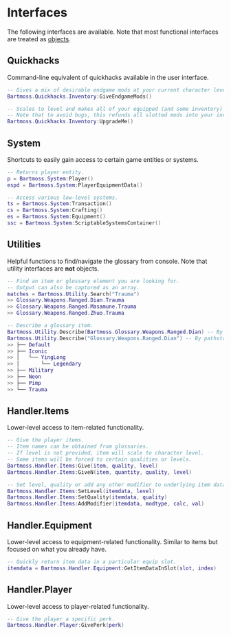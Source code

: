 # Interfaces
The following interfaces are available. Note that most functional interfaces are treated as [objects](https://www.lua.org/pil/16.html).

## Quickhacks
Command-line equivalent of quickhacks available in the user interface.
```lua
-- Gives a mix of desirable endgame mods at your current character level.
Bartmoss.Quickhacks.Inventory:GiveEndgameMods() 

-- Scales to level and makes all of your equipped (and some inventory) items legendary.
-- Note that to avoid bugs, this refunds all slotted mods into your inventory.
Bartmoss.Quickhacks.Inventory:UpgradeMe()
```

## System
Shortcuts to easily gain access to certain game entities or systems.
```lua
-- Returns player entity.
p = Bartmoss.System:Player()
espd = Bartmoss.System:PlayerEquipmentData()

-- Access various low-level systems.
ts = Bartmoss.System:Transaction()
cs = Bartmoss.System:Crafting()
es = Bartmoss.System:Equipment()
ssc = Bartmoss.System:ScriptableSystemsContainer()
```

## Utilities
Helpful functions to find/navigate the glossary from console. Note that utility interfaces are **not** objects.
```lua
-- Find an item or glossary element you are looking for.
-- Output can also be captured as an array.
matches = Bartmoss.Utility.Search("Trauma")
>> Glossary.Weapons.Ranged.Dian.Trauma
>> Glossary.Weapons.Ranged.Masamune.Trauma
>> Glossary.Weapons.Ranged.Zhuo.Trauma

-- Describe a glossary item.
Bartmoss.Utility.Describe(Bartmoss.Glossary.Weapons.Ranged.Dian) -- By element.
Bartmoss.Utility.Describe("Glossary.Weapons.Ranged.Dian") -- By pathstring (without mod object prefix).
>> ├── Default
>> ├── Iconic
>> │   └── YingLong
>> │       └── Legendary
>> ├── Military
>> ├── Neon
>> ├── Pimp
>> └── Trauma
```

## Handler.Items
Lower-level access to item-related functionality.
```lua
-- Give the player items.
-- Item names can be obtained from glossaries.
-- If level is not provided, item will scale to character level.
-- Some items will be forced to certain qualities or levels.
Bartmoss.Handler.Items:Give(item, quality, level)
Bartmoss.Handler.Items:GiveN(item, quantity, quality, level)

-- Set level, quality or add any other modifier to underlying item data.
Bartmoss.Handler.Items:SetLevel(itemdata, level)
Bartmoss.Handler.Items:SetQuality(itemdata, quality)
Bartmoss.Handler.Items:AddModifier(itemdata, modtype, calc, val)
```

## Handler.Equipment
Lower-level access to equipment-related functionality. Similar to items but focused on what you already have.
```lua
-- Quickly return item data in a particular equip slot.
itemdata = Bartmoss.Handler.Equipment:GetItemDataInSlot(slot, index)
```

## Handler.Player
Lower-level access to player-related functionality.
```lua
-- Give the player a specific perk.
Bartmoss.Handler.Player:GivePerk(perk)
```